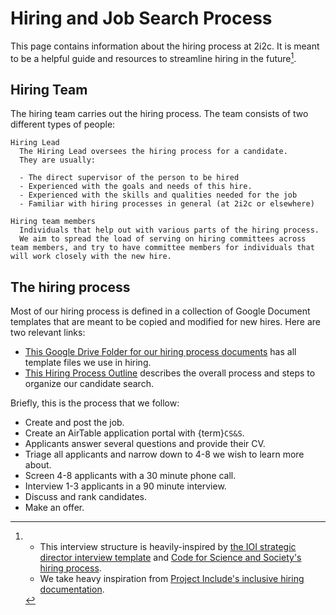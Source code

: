 # Hiring and Job Search Process

This page contains information about the hiring process at 2i2c.
It is meant to be a helpful guide and resources to streamline hiring in the future[^references].

[^references]: 
    - This interview structure is heavily-inspired by [the IOI strategic director interview template](https://docs.google.com/document/d/1q9tfzu5VRi6kW4A5JLOF7CXHzVNJQE502q68BmfRUjs/edit) and [Code for Science and Society's hiring process](https://docs.google.com/document/d/12IgSVi2UMfW3PPHkK3iPESghM2kgZ_E-4mYhOzO1JRo/edit).
    - We take heavy inspiration from [Project Include's inclusive hiring documentation](https://projectinclude.org/hiring).


## Hiring Team

The hiring team carries out the hiring process.
The team consists of two different types of people:

```{glossary}
Hiring Lead
  The Hiring Lead oversees the hiring process for a candidate.
  They are usually:

  - The direct supervisor of the person to be hired
  - Experienced with the goals and needs of this hire.
  - Experienced with the skills and qualities needed for the job
  - Familiar with hiring processes in general (at 2i2c or elsewhere)

Hiring team members
  Individuals that help out with various parts of the hiring process.
  We aim to spread the load of serving on hiring committees across team members, and try to have committee members for individuals that will work closely with the new hire.
```

## The hiring process

Most of our hiring process is defined in a collection of Google Document templates that are meant to be copied and modified for new hires.
Here are two relevant links:

- [This Google Drive Folder for our hiring process documents](https://docs.google.com/document/d/1O1dBkkp_ZYRcDip-tYtwaacsCPclHI3c5aIFXR_mmEA/edit?usp=sharing) has all template files we use in hiring.
- [This Hiring Process Outline](https://docs.google.com/document/d/12OGWrjBXRQwfGuR1lE-uxJLsCKrKu5yvm3xNibndJTA/edit?usp=sharing) describes the overall process and steps to organize our candidate search.

Briefly, this is the process that we follow:

- Create and post the job.
- Create an AirTable application portal with {term}`CS&S`.
- Applicants answer several questions and provide their CV.
- Triage all applicants and narrow down to 4-8 we wish to learn more about.
- Screen 4-8 applicants with a 30 minute phone call.
- Interview 1-3 applicants in a 90 minute interview.
- Discuss and rank candidates.
- Make an offer.
